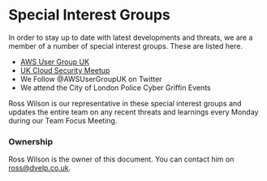 # Special Interest Groups

In order to stay up to date with latest developments and threats, we are a
member of a number of special interest groups. These are listed here.

* [AWS User Group UK](https://www.meetup.com/AWSUGUK/)
* [UK Cloud Security Meetup](https://www.meetup.com/Cloud-Security-Meetup/)
* We Follow @AWSUserGroupUK on Twitter
* We attend the City of London Police Cyber Griffin Events

Ross Wilson is our representative in these special interest groups and updates 
the entire team on any recent threats and learnings every Monday during our
Team Focus Meeting.

### Ownership

Ross Wilson is the owner of this document. You can contact him on
<ross@dvelp.co.uk>.
